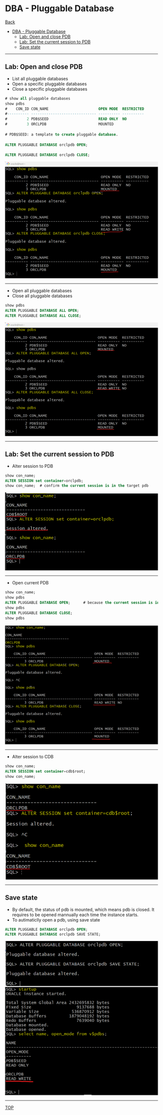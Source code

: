 # DBA - Pluggable Database

[Back](../../index.md)

- [DBA - Pluggable Database](#dba---pluggable-database)
  - [Lab: Open and close PDB](#lab-open-and-close-pdb)
  - [Lab: Set the current session to PDB](#lab-set-the-current-session-to-pdb)
  - [Save state](#save-state)

---

## Lab: Open and close PDB

- List all pluggable databases
- Open a specific pluggable databases
- Close a specific pluggable databases

```sql
# show all pluggable databases
show pdbs
#    CON_ID CON_NAME                       OPEN MODE  RESTRICTED
#---------- ------------------------------ ---------- ----------
#         2 PDB$SEED                       READ ONLY  NO
#         3 ORCLPDB                        MOUNTED

# PDB$SEED: a template to create pluggable database.

ALTER PLUGGABLE DATABASE orclpdb OPEN;

ALTER PLUGGABLE DATABASE orclpdb CLOSE;

```

![lab](./pic/lab0101.png)

---

- Open all pluggable databases
- Close all pluggable databases

```sql
show pdbs
ALTER PLUGGABLE DATABASE ALL OPEN;
ALTER PLUGGABLE DATABASE ALL CLOSE;
```

![lab](./pic/lab0102.png)

---

## Lab: Set the current session to PDB

- Alter session to PDB

```sql
show con_name;
ALTER SESSION set container=orclpdb;
show con_name;  # confirm the current session is in the target pdb

```

![lab](./pic/lab0201.png)

---

- Open current PDB

```sql
show con_name;
show pdbs
ALTER PLUGGABLE DATABASE OPEN;      # because the current session is in a PDB, no need to specified the pdb name.
show pdbs
ALTER PLUGGABLE DATABASE CLOSE;
show pdbs
```

![lab](./pic/lab0202.png)

---

- Alter session to CDB

```sql
show con_name;
ALTER SESSION set container=cdb$root;
show con_name;
```

![lab](./pic/lab0203.png)

---

## Save state

- By default, the status of pdb is mounted, which means pdb is closed. It requires to be opened mannually each time the instance starts.
- To autimaticlly open a pdb, using save state

```sql
ALTER PLUGGABLE DATABASE orclpdb OPEN;
ALTER PLUGGABLE DATABASE orclpdb SAVE STATE;
```

![save_state](./pic/save_state.png)
![save_state](./pic/save_state02.png)

---

[TOP](#dba---pluggable-database)
